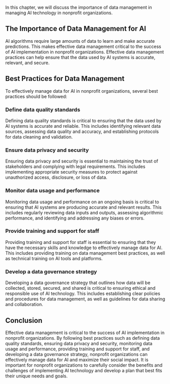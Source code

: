 
In this chapter, we will discuss the importance of data management in managing AI technology in nonprofit organizations.

The Importance of Data Management for AI
----------------------------------------

AI algorithms require large amounts of data to learn and make accurate predictions. This makes effective data management critical to the success of AI implementation in nonprofit organizations. Effective data management practices can help ensure that the data used by AI systems is accurate, relevant, and secure.

Best Practices for Data Management
----------------------------------

To effectively manage data for AI in nonprofit organizations, several best practices should be followed:

### Define data quality standards

Defining data quality standards is critical to ensuring that the data used by AI systems is accurate and reliable. This includes identifying relevant data sources, assessing data quality and accuracy, and establishing protocols for data cleaning and validation.

### Ensure data privacy and security

Ensuring data privacy and security is essential to maintaining the trust of stakeholders and complying with legal requirements. This includes implementing appropriate security measures to protect against unauthorized access, disclosure, or loss of data.

### Monitor data usage and performance

Monitoring data usage and performance on an ongoing basis is critical to ensuring that AI systems are producing accurate and relevant results. This includes regularly reviewing data inputs and outputs, assessing algorithmic performance, and identifying and addressing any biases or errors.

### Provide training and support for staff

Providing training and support for staff is essential to ensuring that they have the necessary skills and knowledge to effectively manage data for AI. This includes providing training on data management best practices, as well as technical training on AI tools and platforms.

### Develop a data governance strategy

Developing a data governance strategy that outlines how data will be collected, stored, secured, and shared is critical to ensuring ethical and responsible use of AI technology. This includes establishing clear policies and procedures for data management, as well as guidelines for data sharing and collaboration.

Conclusion
----------

Effective data management is critical to the success of AI implementation in nonprofit organizations. By following best practices such as defining data quality standards, ensuring data privacy and security, monitoring data usage and performance, providing training and support for staff, and developing a data governance strategy, nonprofit organizations can effectively manage data for AI and maximize their social impact. It is important for nonprofit organizations to carefully consider the benefits and challenges of implementing AI technology and develop a plan that best fits their unique needs and goals.
